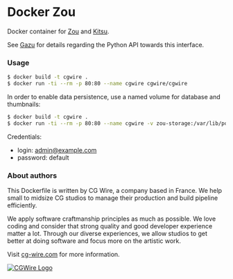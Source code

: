 # Docker Zou

Docker container for [Zou](https://zou.cg-wire.com) and [Kitsu](https://kitsu.cg-wire.com/).

See [Gazu](https://gazu.cg-wire.com/) for details regarding the Python API towards this interface.

### Usage

```bash
$ docker build -t cgwire .
$ docker run -ti --rm -p 80:80 --name cgwire cgwire/cgwire
```

In order to enable data persistence, use a named volume for database and thumbnails:

```bash
$ docker build -t cgwire .
$ docker run -ti --rm -p 80:80 --name cgwire -v zou-storage:/var/lib/postgresql -v zou-storage:/opt/zou/zou/thumbnails cgwire/cgwire
```

Credentials:

* login: admin@example.com
* password: default


### About authors

This Dockerfile is written by CG Wire, a company based in France. We help small
to midsize CG studios to manage their production and build pipeline
efficiently.

We apply software craftmanship principles as much as possible. We love
coding and consider that strong quality and good developer experience matter a
 lot.
Through our diverse experiences, we allow studios to get better at doing
software and focus more on the artistic work.

Visit [cg-wire.com](https://cg-wire.com) for more information.

[![CGWire Logo](https://zou.cg-wire.com/cgwire.png)](https://cgwire.com)
